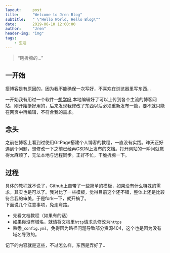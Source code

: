 ```yaml
---
layout:     post
title:      "Welcome to Jren Blog"
subtitle:   " \"Hello World, Hello Blog\""
date:       2019-06-10 12:00:00
author:     "Jren"
header-img: "img"
tags:
    - 生活
---
```


> “瞎折腾的...”

## 一开始

搭博客是有原因的，因为我不能确保一次写好，不喜欢在浏览器里写东西...

一开始我有用过一个软件--[想学吗](https://github.com/xland/xiangxuema),本地编辑好了可以上传到各个主流的博客网站，刚开始挺好用的，后来发现我修改了东西以后必须重新发布一篇，要不就只能在网页中再编辑，不符合我的需求。

## 念头

之前在博客上看到过使用GitPage搭建个人博客的教程，一直没有实践。昨天正好遇到个问题，想修改一下之前已经再CSDN上发布的文档。打开网站的一瞬间就觉得太麻烦了，无法本地与远程同步。正好不忙，干脆折腾一下。

## 过程

具体的教程就不说了，Github上自带了一些简单的模板，如果没有什么特殊的需求，其实也是可以了。我对比了一些模板，觉得目前这个还不错，整体上还是比较符合我的审美。于是fork一下，就开搞了。
<br>
下面说几个注意事项，免走弯路。
*   先看文档教程（如果有的话）
*   如果你没有域名，就请将文档里`http`请求头修改为`https`
*   熟悉`_config.yml`，免得因为路径问题导致部分资源404，这个也是因为没有域名导致的。

记下的内容就是这些，不过怎么样，东西是弄好了..



